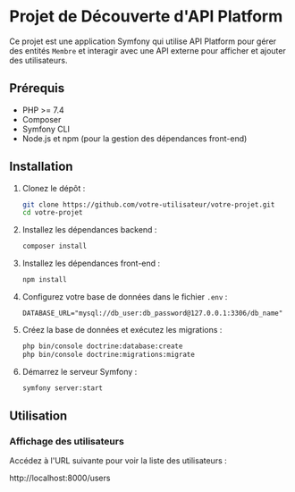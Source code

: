# Projet de Découverte d'API Platform

Ce projet est une application Symfony qui utilise API Platform pour gérer des entités `Membre` et interagir avec une API externe pour afficher et ajouter des utilisateurs.

## Prérequis

- PHP >= 7.4
- Composer
- Symfony CLI
- Node.js et npm (pour la gestion des dépendances front-end)

## Installation

1. Clonez le dépôt :

    ```bash
    git clone https://github.com/votre-utilisateur/votre-projet.git
    cd votre-projet
    ```

2. Installez les dépendances backend :

    ```bash
    composer install
    ```

3. Installez les dépendances front-end :

    ```bash
    npm install
    ```

4. Configurez votre base de données dans le fichier `.env` :

    ```dotenv
    DATABASE_URL="mysql://db_user:db_password@127.0.0.1:3306/db_name"
    ```

5. Créez la base de données et exécutez les migrations :

    ```bash
    php bin/console doctrine:database:create
    php bin/console doctrine:migrations:migrate
    ```

6. Démarrez le serveur Symfony :

    ```bash
    symfony server:start
    ```

## Utilisation

### Affichage des utilisateurs

Accédez à l'URL suivante pour voir la liste des utilisateurs :

http://localhost:8000/users

